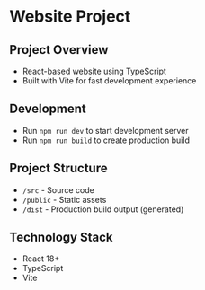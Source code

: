# Website Project

## Project Overview
- React-based website using TypeScript
- Built with Vite for fast development experience

## Development
- Run `npm run dev` to start development server
- Run `npm run build` to create production build

## Project Structure
- `/src` - Source code
- `/public` - Static assets
- `/dist` - Production build output (generated)

## Technology Stack
- React 18+
- TypeScript
- Vite
